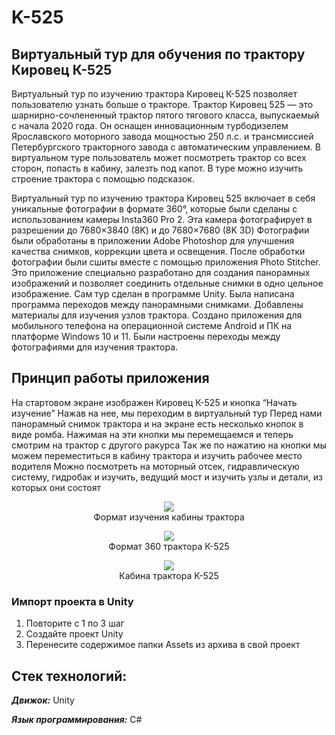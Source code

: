 # K-525
## Виртуальный тур для обучения по трактору Кировец К-525
Виртуальный тур по изучению трактора Кировец К-525 позволяет пользователю  узнать больше о тракторе.
Трактор Кировец 525 — это шарнирно-сочлененный трактор пятого тягового класса, выпускаемый с начала 2020 года. Он оснащен инновационным турбодизелем Ярославского моторного завода мощностью 250 л.с. и трансмиссией Петербургского тракторного завода с автоматическим управлением.
В виртуальном туре пользователь может посмотреть трактор со всех сторон, попасть в кабину, залезть под капот.
В туре можно изучить строение трактора с помощью подсказок.

Виртуальный тур по изучению трактора Кировец 525 включает в себя уникальные фотографии в формате 360°, которые были сделаны с использованием камеры Insta360 Pro 2. Эта камера фотографирует в разрешении до 7680×3840 (8K) и до 7680×7680 (8K 3D) 
Фотографии были обработаны в приложении Adobe Photoshop для улучшения качества снимков, коррекции цвета и освещения.
После обработки фотографии были сшиты вместе с помощью приложения Photo Stitcher. Это приложение специально разработано для создания панорамных изображений и позволяет соединить отдельные снимки в одно цельное изображение.
Сам тур сделан в программе Unity. Была написана программа переходов между панорамными снимками. Добавлены материалы для изучения узлов трактора. Создано приложения для мобильного телефона на операционной системе Android и ПК на платформе Windows 10 и 11.
Были настроены переходы между фотографиями для изучения трактора.

## Принцип работы приложения
На стартовом экране изображен Кировец К-525 и кнопка “Начать изучение”
Нажав на нее, мы переходим в виртуальный тур
Перед нами панорамный снимок трактора и на экране есть несколько кнопок в виде ромба.
Нажимая на эти кнопки мы перемещаемся и теперь смотрим на трактор с другого ракурса
Так же по нажатию на кнопки мы можем переместиться в кабину трактора и изучить рабочее место водителя 
Можно посмотреть на моторный отсек, гидравлическую систему, гидробак и изучить, ведущий мост и изучить узлы и детали, из которых они состоят
<p align="center">
<img src="https://github.com/Digital-Department-Vavilov-University/K525/assets/135830345/b9b4b070-927e-4274-aecf-fccd0a007344"><br>
  Формат изучения кабины трактора
</p>

<p align="center">
<img src="https://github.com/Digital-Department-Vavilov-University/K525/assets/135830345/a6a4d79b-10fb-4d97-9ab5-1e298188f571"><br>
  Формат 360 трактора К-525
</p>

<p align="center">
<img src="https://github.com/Digital-Department-Vavilov-University/K525/assets/135830345/c1e42f02-41e0-4ad6-a398-808e6375dadc"><br>
  Кабина трактора К-525
</p>

###  Импорт проекта в Unity
1. Повторите с 1 по 3 шаг
2. Создайте проект Unity
3. Перенесите содержимое папки Assets из архива в свой проект


## Стек технологий:
***Движок:*** Unity

***Язык программирования:*** C#
